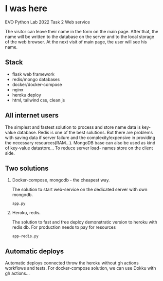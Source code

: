 # I was here

EVO Python Lab 2022 Task 2
Web service

The visitor can leave their name in the form on the main page. After that, the name will be written to the database on the server and to the local storage of the web browser. At the next visit of main page, the user will see his name.

## Stack

- flask web framework
- redis/mongo databases
- docker/docker-compose
- nginx
- heroku deploy
- html, tailwind css, clean js

## All internet users

The simplest and fastest solution to process and store name data is key-value database.
Redis is one of the best solutions. But there are problems with saving data if server failure and the complexity/expensive in providing the necessary resources(RAM...).
MongoDB base can also be used as kind of key-value datastore...
To reduce server load- names store on the client side.


## Two solutions

1. Docker-compose, mongodb - the cheapest way.

   The solution to start web-service on the dedicated server with own mongodb.
   
   `app.py`

2. Heroku, redis.

   The solution to fast and free deploy demonstratic version to heroku with redis db. For production needs to pay for resources
   
   `app-redis.py`

## Automatic deploys
Automatic deploys connected throw the heroku without gh actions workflows and tests.
For docker-compose solution, we can use Dokku with gh actions...
